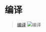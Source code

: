 # 编译
> [编译](https://bochs.sourceforge.io/cgi-bin/topper.pl?name=New+Bochs+Documentation&url=https://bochs.sourceforge.io/doc/docbook/)
![编译](https://gitcode.net/crk/bochs/-/raw/master/doc/img/build_bochs.png)
